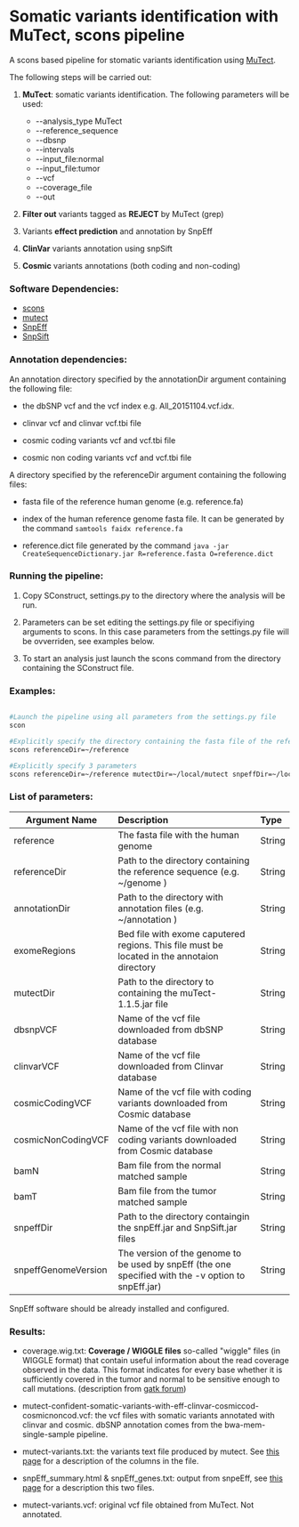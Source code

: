 # Somatic variants identification with MuTect, scons pipeline

A scons based pipeline for stomatic variants identification using [MuTect](https://www.broadinstitute.org/cancer/cga/mutect).

The following steps will be carried out:

1. **MuTect**: somatic variants identification. The following parameters will be used:
    * --analysis_type MuTect
    * --reference_sequence
    * --dbsnp
    * --intervals
    * --input_file:normal
    * --input_file:tumor
    * --vcf
    * --coverage_file
    * --out

2. **Filter out** variants tagged as **REJECT** by MuTect (grep)

3. Variants **effect prediction** and annotation by SnpEff

4. **ClinVar** variants annotation using snpSift

5. **Cosmic** variants annotations (both coding and non-coding)

### Software Dependencies:
* [scons](http://scons.org/)
* [mutect](https://www.broadinstitute.org/cancer/cga/mutect)
* [SnpEff](http://snpeff.sourceforge.net/)
* [SnpSift](http://snpeff.sourceforge.net/SnpSift.html)


### Annotation dependencies:

An annotation directory specified by the annotationDir argument containing the following file:

* the dbSNP vcf and the vcf index e.g. All_20151104.vcf.idx.

* clinvar vcf and clinvar vcf.tbi file

* cosmic coding variants vcf and vcf.tbi file

* cosmic non coding variants vcf and vcf.tbi file

A directory specified by the referenceDir argument containing the following files:

* fasta file of the reference human genome (e.g. reference.fa)

* index of the human reference genome fasta file. It can be generated by the command `samtools faidx reference.fa`

* reference.dict file generated by the command `java -jar CreateSequenceDictionary.jar R=reference.fasta O=reference.dict ` 





### Running the pipeline:


1. Copy SConstruct, settings.py to the directory where the analysis will be run.

2. Parameters can be set editing the settings.py file or specifiying arguments to scons. In this case parameters from the settings.py file will be ovverriden, see examples below.

2. To start an analysis just launch the scons command from the directory containing the SConstruct file. 


### Examples:

```bash

#Launch the pipeline using all parameters from the settings.py file
scon

#Explicitly specify the directory containing the fasta file of the reference genome
scons referenceDir=~/reference

#Explicitly specify 3 parameters
scons referenceDir=~/reference mutectDir=~/local/mutect snpeffDir=~/local/snpEFF

```


### List of parameters:

| Argument Name        | Description| Type |
| ------------- |:-------------| :-------------|
| reference      | The fasta file with the human genome| String |
| referenceDir | Path to the directory containing the reference sequence (e.g. ~/genome ) | String |
| annotationDir | Path to the directory with annotation files (e.g. ~/annotation ) | String |
| exomeRegions | Bed file with exome caputered regions. This file must be located in the annotaion directory | String |
| mutectDir | Path to the directory to containing the muTect-1.1.5.jar file | String |
| dbsnpVCF | Name of the vcf file downloaded from dbSNP database | String |
| clinvarVCF | Name of the vcf file downloaded from Clinvar database | String |
| cosmicCodingVCF | Name of the vcf file with coding variants downloaded from Cosmic database | String |
| cosmicNonCodingVCF | Name of the vcf file with non coding variants downloaded from Cosmic database | String |
| bamN | Bam file from the normal matched sample | String |
| bamT | Bam file from the tumor matched sample | String |
| snpeffDir | Path to the directory containgin the snpEff.jar and SnpSift.jar files | String |
| snpeffGenomeVersion | The version of the genome to be used by snpEff (the one specified with the -v option to snpEff.jar) | String |

SnpEff software should be already installed and configured.


### Results:

* coverage.wig.txt: **Coverage / WIGGLE files** so-called "wiggle" files (in WIGGLE format) that contain useful information about the read coverage observed in the data. This format indicates for every base whether it is sufficiently covered in the tumor and normal to be sensitive enough to call mutations. (description from [gatk forum](http://gatkforums.broadinstitute.org/gatk/discussion/4231/what-is-the-output-of-mutect-and-how-should-i-interpret-it))

* mutect-confident-somatic-variants-with-eff-clinvar-cosmiccod-cosmicnoncod.vcf: the vcf files with somatic variants annotated with clinvar and cosmic. dbSNP annotation comes from the bwa-mem-single-sample pipeline. 

* mutect-variants.txt: the variants text file produced by mutect. See [this page](http://gatkforums.broadinstitute.org/gatk/discussion/4231/what-is-the-output-of-mutect-and-how-should-i-interpret-it) for a description of the columns in the file.

* snpEff_summary.html & snpEff_genes.txt: output from snpeEff, see [this page](http://snpeff.sourceforge.net/SnpEff_manual.html#outputSummary) for a description this two files.

* mutect-variants.vcf: original vcf file obtained from MuTect. Not annotated.
